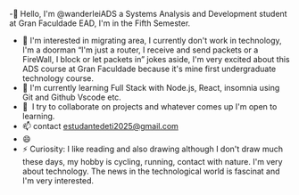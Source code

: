-👋 Hello, I'm @wanderleiADS a Systems Analysis and Development student at Gran Faculdade EAD, I'm in the Fifth Semester.
- 👀 I'm interested in migrating area, I currently don't work in technology, I'm a doorman “I'm just a router, I receive and send packets or a FireWall, I block or let packets in” jokes aside, I'm very excited about this ADS course at Gran Faculdade because it's mine first undergraduate technology course.
- 🌱 I'm currently learning Full Stack with Node.js, React, insomnia using Git and Github Vscode etc. 
- 💞 ️ I try to collaborate on projects and whatever comes up I'm open to learning.
- 📫 contact estudantedeti2025@gmail.com
- 😄 
- ⚡ Curiosity: I like reading and also drawing although I don't draw much these days, my hobby is cycling, running, contact with nature. I'm very  about technology. The news in the technological world is fascinat and I'm very interested.



<!---
wanderleiADS/wanderleiADS is a ✨ special ✨ repository because its `README.md` (this file) appears on your GitHub profile.
You can click the Preview link to take a look at your changes.
--->
